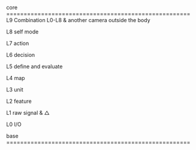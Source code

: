 core =====================================================
L9  Combination L0-L8 & another camera outside the body

L8 self mode 

L7 action 

L6 decision

L5 define and evaluate

L4 map

L3 unit

L2 feature

L1 raw signal & △

L0 I/O

base =====================================================
